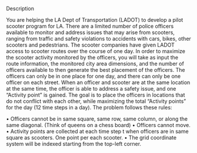 Description

You are helping the LA Dept of Transportation (LADOT) to develop a pilot scooter program for LA.
There are a limited number of police officers available to monitor and address issues that may
arise from scooters, ranging from traffic and safety violations to accidents with cars, bikes, other
scooters and pedestrians. The scooter companies have given LADOT access to scooter routes
over the course of one day. In order to maximize the scooter activity monitored by the officers,
you will take as input the route information, the monitored city area dimensions, and the number
of officers available to then generate the best placement of the officers. The officers can only be
in one place for one day, and there can only be one officer on each street. When an officer and
scooter are at the same location at the same time, the officer is able to address a safety issue,
and one “Activity point” is gained. The goal is to place the officers in locations that do not
conflict with each other, while maximizing the total “Activity points” for the day (12 time steps
in a day). The problem follows these rules:

• Officers cannot be in same square, same row, same column, or along the same diagonal.
(Think of queens on a chess board)
• Officers cannot move.
• Activity points are collected at each time step t when officers are in same square as
scooters. One point per each scooter.
• The grid coordinate system will be indexed starting from the top-left corner.
